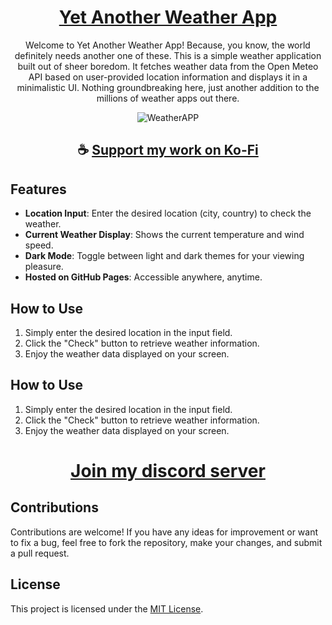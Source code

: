 <div align="center">

# [Yet Another Weather App](https://thatsinewave.github.io/YetAnotherWeatherAPP)

Welcome to Yet Another Weather App! Because, you know, the world definitely needs another one of these.
This is a simple weather application built out of sheer boredom.
It fetches weather data from the Open Meteo API based on user-provided location information and displays it in a minimalistic UI.
Nothing groundbreaking here, just another addition to the millions of weather apps out there.

![WeatherAPP](https://github.com/ThatSINEWAVE/YetAnotherWeatherAPP/assets/133239148/7f1f8a27-015d-41fc-b584-43b41f52627a)

</div>

<div align="center">

## ☕ [Support my work on Ko-Fi](https://ko-fi.com/thatsinewave)

</div>

## Features

- **Location Input**: Enter the desired location (city, country) to check the weather.
- **Current Weather Display**: Shows the current temperature and wind speed.
- **Dark Mode**: Toggle between light and dark themes for your viewing pleasure.
- **Hosted on GitHub Pages**: Accessible anywhere, anytime.

## How to Use

1. Simply enter the desired location in the input field.
2. Click the "Check" button to retrieve weather information.
3. Enjoy the weather data displayed on your screen.

## How to Use

1. Simply enter the desired location in the input field.
2. Click the "Check" button to retrieve weather information.
3. Enjoy the weather data displayed on your screen.

<div align="center">

# [Join my discord server](https://discord.gg/2nHHHBWNDw)

</div>

## Contributions

Contributions are welcome! If you have any ideas for improvement or want to fix a bug, feel free to fork the repository, make your changes, and submit a pull request.

## License

This project is licensed under the [MIT License](LICENSE).
